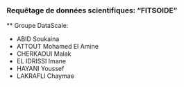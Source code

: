 ### Requêtage de données scientifiques: “FITSOIDE”

** Groupe DataScale:

- ABID Soukaina
- ATTOUT Mohamed El Amine
- CHERKAOUI Malak
- EL IDRISSI Imane
- HAYANI Youssef
- LAKRAFLI Chaymae

